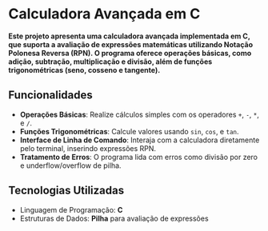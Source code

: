 # Calculadora Avançada em C

**Este projeto apresenta uma calculadora avançada implementada em C, que suporta a avaliação de expressões matemáticas utilizando **Notação Polonesa Reversa (RPN)**. O programa oferece operações básicas, como adição, subtração, multiplicação e divisão, além de funções trigonométricas (seno, cosseno e tangente).**

## Funcionalidades

- **Operações Básicas**: Realize cálculos simples com os operadores `+`, `-`, `*`, e `/`.
- **Funções Trigonométricas**: Calcule valores usando `sin`, `cos`, e `tan`.
- **Interface de Linha de Comando**: Interaja com a calculadora diretamente pelo terminal, inserindo expressões RPN.
- **Tratamento de Erros**: O programa lida com erros como divisão por zero e underflow/overflow de pilha.

## Tecnologias Utilizadas

- Linguagem de Programação: **C**
- Estruturas de Dados: **Pilha** para avaliação de expressões
